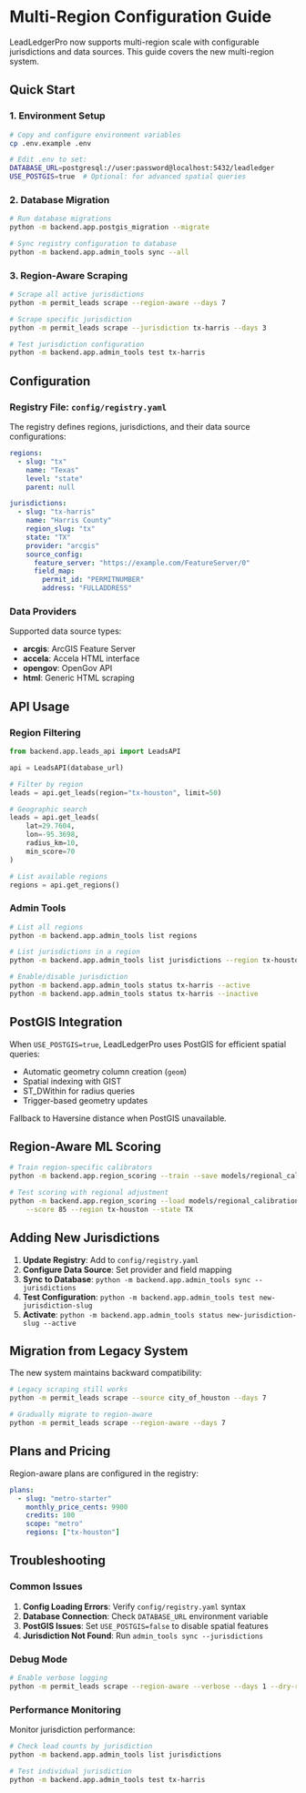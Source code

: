 # Multi-Region Configuration Guide

LeadLedgerPro now supports multi-region scale with configurable jurisdictions and data sources. This guide covers the new multi-region system.

## Quick Start

### 1. Environment Setup

```bash
# Copy and configure environment variables
cp .env.example .env

# Edit .env to set:
DATABASE_URL=postgresql://user:password@localhost:5432/leadledger
USE_POSTGIS=true  # Optional: for advanced spatial queries
```

### 2. Database Migration

```bash
# Run database migrations
python -m backend.app.postgis_migration --migrate

# Sync registry configuration to database
python -m backend.app.admin_tools sync --all
```

### 3. Region-Aware Scraping

```bash
# Scrape all active jurisdictions
python -m permit_leads scrape --region-aware --days 7

# Scrape specific jurisdiction
python -m permit_leads scrape --jurisdiction tx-harris --days 3

# Test jurisdiction configuration
python -m backend.app.admin_tools test tx-harris
```

## Configuration

### Registry File: `config/registry.yaml`

The registry defines regions, jurisdictions, and their data source configurations:

```yaml
regions:
  - slug: "tx"
    name: "Texas" 
    level: "state"
    parent: null

jurisdictions:
  - slug: "tx-harris"
    name: "Harris County"
    region_slug: "tx"
    state: "TX"
    provider: "arcgis"
    source_config:
      feature_server: "https://example.com/FeatureServer/0"
      field_map:
        permit_id: "PERMITNUMBER"
        address: "FULLADDRESS"
```

### Data Providers

Supported data source types:

- **arcgis**: ArcGIS Feature Server
- **accela**: Accela HTML interface  
- **opengov**: OpenGov API
- **html**: Generic HTML scraping

## API Usage

### Region Filtering

```python
from backend.app.leads_api import LeadsAPI

api = LeadsAPI(database_url)

# Filter by region
leads = api.get_leads(region="tx-houston", limit=50)

# Geographic search
leads = api.get_leads(
    lat=29.7604, 
    lon=-95.3698, 
    radius_km=10,
    min_score=70
)

# List available regions
regions = api.get_regions()
```

### Admin Tools

```bash
# List all regions
python -m backend.app.admin_tools list regions

# List jurisdictions in a region  
python -m backend.app.admin_tools list jurisdictions --region tx-houston

# Enable/disable jurisdiction
python -m backend.app.admin_tools status tx-harris --active
python -m backend.app.admin_tools status tx-harris --inactive
```

## PostGIS Integration

When `USE_POSTGIS=true`, LeadLedgerPro uses PostGIS for efficient spatial queries:

- Automatic geometry column creation (`geom`)
- Spatial indexing with GIST
- ST_DWithin for radius queries
- Trigger-based geometry updates

Fallback to Haversine distance when PostGIS unavailable.

## Region-Aware ML Scoring

```bash
# Train region-specific calibrators
python -m backend.app.region_scoring --train --save models/regional_calibration.pkl

# Test scoring with regional adjustment
python -m backend.app.region_scoring --load models/regional_calibration.pkl \
    --score 85 --region tx-houston --state TX
```

## Adding New Jurisdictions

1. **Update Registry**: Add to `config/registry.yaml`
2. **Configure Data Source**: Set provider and field mapping
3. **Sync to Database**: `python -m backend.app.admin_tools sync --jurisdictions`
4. **Test Configuration**: `python -m backend.app.admin_tools test new-jurisdiction-slug`
5. **Activate**: `python -m backend.app.admin_tools status new-jurisdiction-slug --active`

## Migration from Legacy System

The new system maintains backward compatibility:

```bash
# Legacy scraping still works
python -m permit_leads scrape --source city_of_houston --days 7

# Gradually migrate to region-aware
python -m permit_leads scrape --region-aware --days 7
```

## Plans and Pricing

Region-aware plans are configured in the registry:

```yaml
plans:
  - slug: "metro-starter"
    monthly_price_cents: 9900
    credits: 100
    scope: "metro"
    regions: ["tx-houston"]
```

## Troubleshooting

### Common Issues

1. **Config Loading Errors**: Verify `config/registry.yaml` syntax
2. **Database Connection**: Check `DATABASE_URL` environment variable
3. **PostGIS Issues**: Set `USE_POSTGIS=false` to disable spatial features
4. **Jurisdiction Not Found**: Run `admin_tools sync --jurisdictions`

### Debug Mode

```bash
# Enable verbose logging
python -m permit_leads scrape --region-aware --verbose --days 1 --dry-run
```

### Performance Monitoring

Monitor jurisdiction performance:

```bash
# Check lead counts by jurisdiction
python -m backend.app.admin_tools list jurisdictions

# Test individual jurisdiction
python -m backend.app.admin_tools test tx-harris
```